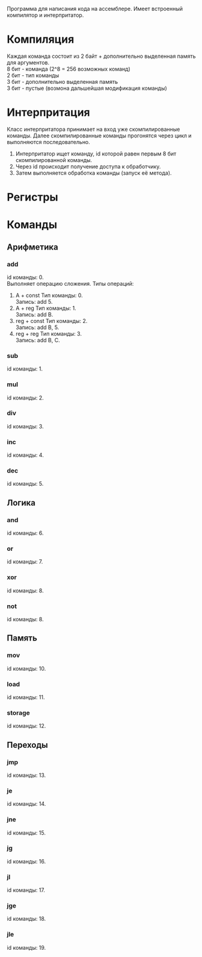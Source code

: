 Программа для написания кода на ассемблере. Имеет встроенный компилятор и интерпритатор.

# Компиляция
Каждая команда состоит из 2 байт + дополнительно выделенная память для аргументов.  
8 бит - команда (2^8 = 256 возможных команд)  
2 бит - тип команды  
3 бит - дополнительно выделенная память  
3 бит - пустые (возмона дальшейшая модификация команды)  

# Интерпритация
Класс интерпритатора принимает на вход уже скомпилированные команды. Далее скомпилированные команды прогонятся через цикл и выполняются последовательно.  
1) Интерпритатор ищет команду, id которой равен первым 8 бит скомпилированной команды.
2) Через id происходит получение доступа к обработчику.
3) Затем выполняется обработка команды (запуск её метода).

# Регистры

# Команды
## Арифметика
### add
id команды: 0.  
Выполняет операцию сложения.
Типы операций:
1) A + const
   Тип команды: 0.  
   Запись: add 5.
3) A + reg
   Тип команды: 1.  
   Запись: add B.
5) reg + const
   Тип команды: 2.  
   Запись: add B, 5.
7) reg + reg
   Тип команды: 3.  
   Запись: add B, C.
### sub
id команды: 1.  
### mul
id команды: 2.  
### div
id команды: 3.  
### inc
id команды: 4.  
### dec
id команды: 5.  
## Логика
### and
id команды: 6.  
### or
id команды: 7.  
### xor
id команды: 8.  
### not
id команды: 8.  
## Память
### mov
id команды: 10.  
### load
id команды: 11. 
### storage
id команды: 12.  
## Переходы
### jmp
id команды: 13.  
### je
id команды: 14.  
### jne
id команды: 15.  
### jg
id команды: 16.  
### jl
id команды: 17.  
### jge
id команды: 18.  
### jle
id команды: 19.  
